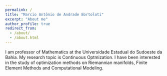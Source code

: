 ```yaml
---
permalink: /
title: "Marcio Antônio de Andrade Bortoloti"
excerpt: "About me"
author_profile: true
redirect_from: 
  - /about/
  - /about.html
---
```


I am professor of Mathematics at the Universidade Estadual do Sudoeste da Bahia. My research topic is Continuous Optmization. I have been interested in the study of optimization methods on Riemannian manifolds, Finite Element Methods and Computational Modeling.






